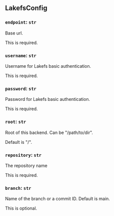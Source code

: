 ## LakefsConfig

### `endpoint`: `str`

Base url.

This is required.

### `username`: `str`

Username for Lakefs basic authentication.

This is required.

### `password`: `str`

Password for Lakefs basic authentication.

This is required.

### `root`: `str`

Root of this backend. Can be "/path/to/dir".

Default is "/".

### `repository`: `str`

The repository name

This is required.

### `branch`: `str`

Name of the branch or a commit ID. Default is main.

This is optional.

